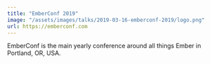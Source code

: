 ```yaml
---
title: "EmberConf 2019"
image: "/assets/images/talks/2019-03-16-emberconf-2019/logo.png"
url: https://emberconf.com
---
```


EmberConf is the main yearly conference around all things Ember in Portland, OR,
USA.
